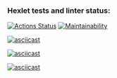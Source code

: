 ### Hexlet tests and linter status:
[![Actions Status](https://github.com/artem-povilaitis/php-project-45/workflows/hexlet-check/badge.svg)](https://github.com/artem-povilaitis/php-project-45/actions)
[![Maintainability](https://api.codeclimate.com/v1/badges/b59eb0281386d252abfa/maintainability)](https://codeclimate.com/github/artem-povilaitis/php-project-45/maintainability)

[![asciicast](https://asciinema.org/a/cjMXQyuvv8Lnfu18FpzDcPozl.svg)](https://asciinema.org/a/cjMXQyuvv8Lnfu18FpzDcPozl)

[![asciicast](https://asciinema.org/a/xPr4tGBrhsVYaNgAR8SmNoTIR.svg)](https://asciinema.org/a/xPr4tGBrhsVYaNgAR8SmNoTIR)

[![asciicast](https://asciinema.org/a/TF5LIt0IC6XXcjyiU5ahoo9ep.svg)](https://asciinema.org/a/TF5LIt0IC6XXcjyiU5ahoo9ep)
